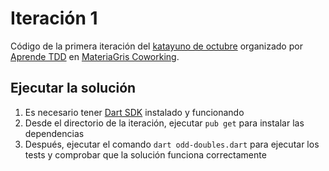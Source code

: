 # Iteración 1

Código de la primera iteración del [katayuno de octubre] organizado por
[Aprende TDD] en [MateriaGris Coworking].

## Ejecutar la solución

1. Es necesario tener [Dart SDK] instalado y funcionando
2. Desde el directorio de la iteración, ejecutar `pub get` para instalar las
dependencias
3. Después, ejecutar el comando `dart odd-doubles.dart` para ejecutar los
tests y comprobar que la solución funciona correctamente

[katayuno de octubre]: http://aprendiendotdd.com/2014/10/katayuno-de-octubre
[Aprende TDD]: http://aprendiendotdd.com
[MateriaGris Coworking]: http://www.materiagriscoworking.com
[Dart SDK]: http://dartlang.org

